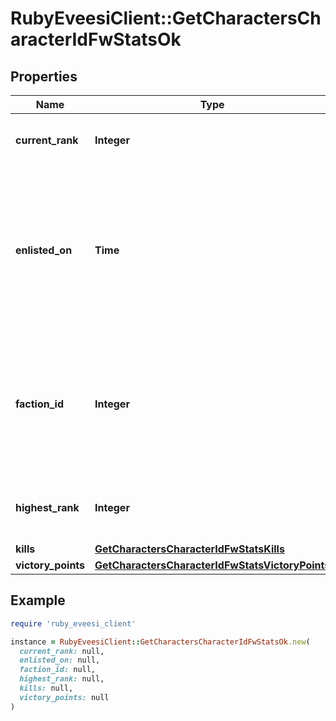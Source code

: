 # RubyEveesiClient::GetCharactersCharacterIdFwStatsOk

## Properties

| Name | Type | Description | Notes |
| ---- | ---- | ----------- | ----- |
| **current_rank** | **Integer** | The given character&#39;s current faction rank | [optional] |
| **enlisted_on** | **Time** | The enlistment date of the given character into faction warfare. Will not be included if character is not enlisted in faction warfare | [optional] |
| **faction_id** | **Integer** | The faction the given character is enlisted to fight for. Will not be included if character is not enlisted in faction warfare | [optional] |
| **highest_rank** | **Integer** | The given character&#39;s highest faction rank achieved | [optional] |
| **kills** | [**GetCharactersCharacterIdFwStatsKills**](GetCharactersCharacterIdFwStatsKills.md) |  |  |
| **victory_points** | [**GetCharactersCharacterIdFwStatsVictoryPoints**](GetCharactersCharacterIdFwStatsVictoryPoints.md) |  |  |

## Example

```ruby
require 'ruby_eveesi_client'

instance = RubyEveesiClient::GetCharactersCharacterIdFwStatsOk.new(
  current_rank: null,
  enlisted_on: null,
  faction_id: null,
  highest_rank: null,
  kills: null,
  victory_points: null
)
```


